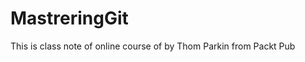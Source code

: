 # MastreringGit

This is class note of online course of <Mastering Git> by Thom Parkin from Packt Pub


